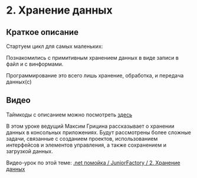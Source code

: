 ﻿# 2. Хранение данных

## Краткое описание

Стартуем цикл для самых маленьких:

Познакомились с примитивным хранением данных в виде записи в файл и с винформами. 

Программирование это всего лишь хранение, обработка, и передача данных(с)

## Видео

Таймкоды с описанием можно посмотреть [здесь](video.md)

В этом уроке ведущий Максим Грицина рассказывает о хранении данных в консольных приложениях. 
Будут рассмотрены более сложные задачи, связанные с созданием проектов, использованием интерфейсов и элементов управления, а также сохранением и загрузкой данных.

Видео-урок по этой теме: [.net помойка / JuniorFactory / 2. Хранение данных](https://www.youtube.com/watch?v=L2q-32fki6A)
